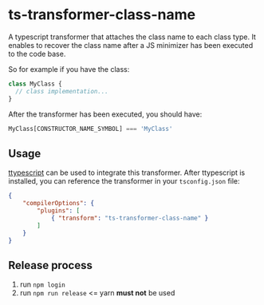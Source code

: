 ts-transformer-class-name
=========================

A typescript transformer that attaches the class name to each class type.
It enables to recover the class name after a JS minimizer has been executed to the code base.

So for example if you have the class:
```typescript
class MyClass {
  // class implementation...
}
```
After the transformer has been executed, you should have:
```typescript
MyClass[CONSTRUCTOR_NAME_SYMBOL] === 'MyClass'
```

Usage
-----

[ttypescript](https://github.com/cevek/ttypescript) can be used to integrate this transformer.
After ttypescript is installed, you can reference the transformer in your `tsconfig.json` file:
```json
{
    "compilerOptions": {
        "plugins": [
            { "transform": "ts-transformer-class-name" }
        ]
    }
}
```

Release process
---------------
1. run `npm login`
2. run `npm run release` <= yarn **must not** be used
